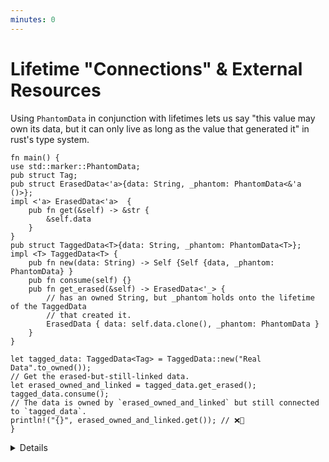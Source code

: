 ```yaml
---
minutes: 0
---
```


# Lifetime "Connections" & External Resources

Using `PhantomData` in conjunction with lifetimes lets us say "this value may own its data, but it can only live as long as the value that generated it" in rust's type system.

```rust,editable
fn main() {
use std::marker::PhantomData;
pub struct Tag;
pub struct ErasedData<'a>{data: String, _phantom: PhantomData<&'a ()>};
impl <'a> ErasedData<'a>  {
    pub fn get(&self) -> &str {
        &self.data
    }
}
pub struct TaggedData<T>{data: String, _phantom: PhantomData<T>};
impl <T> TaggedData<T> {
    pub fn new(data: String) -> Self {Self {data, _phantom: PhantomData} }
    pub fn consume(self) {}
    pub fn get_erased(&self) -> ErasedData<'_> {
        // has an owned String, but _phantom holds onto the lifetime of the TaggedData
        // that created it.
        ErasedData { data: self.data.clone(), _phantom: PhantomData }
    }
}

let tagged_data: TaggedData<Tag> = TaggedData::new("Real Data".to_owned());
// Get the erased-but-still-linked data.
let erased_owned_and_linked = tagged_data.get_erased();
tagged_data.consume();
// The data is owned by `erased_owned_and_linked` but still connected to `tagged_data`.
println!("{}", erased_owned_and_linked.get()); // ❌🔨
}
```

<details>

- PhantomData lets developers "tag" types with type and lifetime parameters that are not "really" present in the struct or enum.

- PhantomData can be used with the Typestate pattern to have data with the same structure i.e. `TaggedData<Start>` can have methods or trait implementations that `TaggedData<End>` doesn't.

- But it can also be used to encode a connection between the lifetime of one value and another, while both values still maintain separate owned data within them.

- This is really useful for modelling a bunch of relationships between data, where we want to establish that while a type has owned values within it is still connected to another piece of data and can only live as long as it.

- Consider a case where you want to return owned data from a method, but you don't want that data to live longer than the value that created it.

- `BorrowedFd` / `OwnedFd` uses these captured lifetimes to enforce the invariant that "if this file descriptor exists, the OS file descriptor is still open" because a `BorrowedFd`'s lifetime parameter demands that there exists another value in your program that has the same lifetime as it, and this has been encoded by the API designer to mean _that value is what keeps the access to the file open_.

- Lifetimes need to come from somewhere! We can't build functions of the form `fn lifetime_shenanigans<'a>(owned: OwnedData) -> &'b Data`. Most often a lifetime comes from the lifetime `'a` from `&'a self` in a method, but not always!

- This encoding is _exceptionally powerful_ when combined with unsafe, as the ways one can manipulate lifetimes becomes almost arbitrary. This is dangerous, but when combined with tools like formal, mechanically-verified proofs we can _safely encode cyclic types_ (see: the GhostCell paper.)

</details>